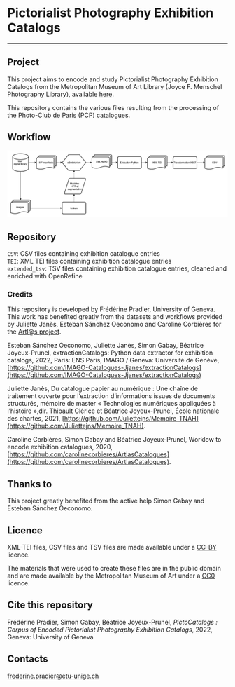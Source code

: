 # Pictorialist Photography Exhibition Catalogs
___

## Project

This project aims to encode and study Pictorialist Photography Exhibition Catalogs from the Metropolitan Museum of Art Library (Joyce F. Menschel Photography Library), available [here](https://www.metmuseum.org/art/libraries-and-research-centers/watson-digital-collections/rare-materials-in-the-met-libraries/pictorialist-photography-exhibition-catalogs-1891-1914). 

This repository contains the various files resulting from the processing of the Photo-Club de Paris (PCP) catalogues.
## Workflow 

<p align="center">
  <img src="images/workflow.png" width="1000"/>
</p>

## Repository

`CSV`: CSV files containing exhibition catalogue entries  
`TEI`: XML TEI files containing exhibition catalogue entries  
`extended_tsv`: TSV files containing exhibition catalogue entries, cleaned and enriched with OpenRefine

### Credits

This repository is developed by Frédérine Pradier, University of Geneva. This work has benefited greatly from the datasets and workflows provided by Juliette Janès, Esteban Sánchez Oeconomo and Caroline Corbières for the [Artl@s project](https://artlas.huma-num.fr).

Esteban Sánchez Oeconomo, Juliette Janès, Simon Gabay, Béatrice Joyeux-Prunel, extractionCatalogs: Python data extractor for exhibition catalogs, 2022, Paris: ENS Paris, IMAGO / Geneva: Université de Genève, [https://github.com/IMAGO-Catalogues-Jjanes/extractionCatalogs](https://github.com/IMAGO-Catalogues-Jjanes/extractionCatalogs) 

Juliette Janès, Du catalogue papier au numérique : Une chaîne de traitement ouverte pour l’extraction d’informations issues de documents structurés, mémoire de master « Technologies numériques appliquées à l’histoire »,dir. Thibault Clérice et Béatrice Joyeux-Prunel, École nationale des chartes, 2021, [https://github.com/Juliettejns/Memoire_TNAH](https://github.com/Juliettejns/Memoire_TNAH).

Caroline Corbières, Simon Gabay and Béatrice Joyeux-Prunel, Worklow to encode exhibition catalogues, 2020, [https://github.com/carolinecorbieres/ArtlasCatalogues](https://github.com/carolinecorbieres/ArtlasCatalogues).

## Thanks to

This project greatly benefited from the active help Simon Gabay and Esteban Sánchez Oeconomo. 

## Licence
XML-TEI files, CSV files and TSV files are made available under a [CC-BY](https://creativecommons.org/licenses/by/2.0/fr/) licence.

The materials that were used to create these files are in the public domain and are made available by the Metropolitan Museum of Art under a [CC0](https://creativecommons.org/publicdomain/zero/1.0/deed.fr) licence.

## Cite this repository

Frédérine Pradier, Simon Gabay, Béatrice Joyeux-Prunel, *PictoCatalogs : Corpus of Encoded Pictorialist Photography Exhibition Catalogs*, 2022, Geneva: University of Geneva

## Contacts

frederine.pradier@etu-unige.ch
